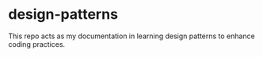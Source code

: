 # design-patterns
This repo acts as my documentation in learning design patterns to enhance coding practices.
